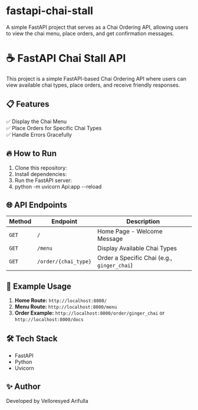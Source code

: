 # fastapi-chai-stall
A simple FastAPI project that serves as a Chai Ordering API, allowing users to view the chai menu, place orders, and get confirmation messages.

# ☕ FastAPI Chai Stall API

This project is a simple FastAPI-based Chai Ordering API where users can view available chai types, place orders, and receive friendly responses.

## 📋 Features
✅ Display the Chai Menu  
✅ Place Orders for Specific Chai Types  
✅ Handle Errors Gracefully  

## 🔥 How to Run
1. Clone this repository:
2. Install dependencies:
3. Run the FastAPI server:
4. python -m uvicorn Api:app --reload


## 🌐 API Endpoints
| Method | Endpoint             | Description                          |
|---------|----------------------|--------------------------------------|
| `GET`    | `/`                   | Home Page - Welcome Message          |
| `GET`    | `/menu`               | Display Available Chai Types         |
| `GET`    | `/order/{chai_type}`  | Order a Specific Chai (e.g., `ginger_chai`) |

## 📄 Example Usage
1. **Home Route:** `http://localhost:8000/`  
2. **Menu Route:** `http://localhost:8000/menu`  
3. **Order Example:** `http://localhost:8000/order/ginger_chai` or  `http://localhost:8000/docs`

## 🛠️ Tech Stack
- FastAPI  
- Python  
- Uvicorn  

## ✨ Author
Developed by Velloresyed Arifulla 


